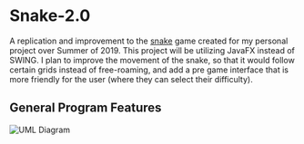 # Snake-2.0
A replication and improvement to the [snake](https://github.com/Spexon/PersonalProject) game created for my personal project over Summer of 2019. This project will be utilizing JavaFX instead of SWING. I plan to improve the movement of the snake, so that it would follow certain grids instead of free-roaming, and add a pre game interface that is more friendly for the user (where they can select their difficulty). 

## General Program Features
![UML Diagram](https://gyazo.com/7d3ebf8904ae3fb24fc50f181f11c319.png)

